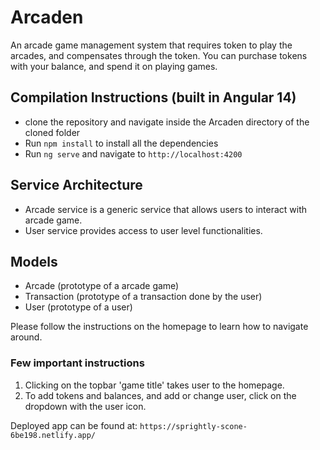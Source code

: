 # Arcaden

An arcade game management system that requires token to play the arcades, and compensates through the token. You can purchase tokens with your balance, and spend it on playing games.

## Compilation Instructions (built in Angular 14)

- clone the repository and navigate inside the Arcaden directory of the cloned folder
- Run `npm install` to install all the dependencies
- Run `ng serve` and navigate to `http://localhost:4200`

## Service Architecture

- Arcade service is a generic service that allows users to interact with arcade game.
- User service provides access to user level functionalities.

## Models
- Arcade (prototype of a arcade game)
- Transaction (prototype of a transaction done by the user)
- User (prototype of a user)

Please follow the instructions on the homepage to learn how to navigate around. 

### Few important instructions

1. Clicking on the topbar 'game title' takes user to the homepage.
2. To add tokens and balances, and add or change user, click on the dropdown with the user icon.

Deployed app can be found at: `https://sprightly-scone-6be198.netlify.app/`
